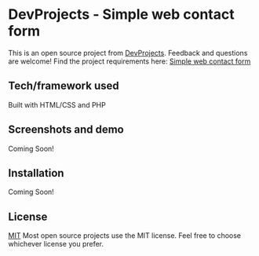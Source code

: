# DevProjects - Simple web contact form

This is an open source project from [DevProjects](http://www.codementor.io/projects). Feedback and questions are welcome!
Find the project requirements here: [Simple web contact form](https://www.codementor.io/projects/web/create-a-contact-form-b2n9ltrdy1)

## Tech/framework used
Built with HTML/CSS and PHP

## Screenshots and demo
Coming Soon!

## Installation
Coming Soon!

## License
[MIT](https://choosealicense.com/licenses/mit/)
Most open source projects use the MIT license. Feel free to choose whichever license you prefer.

